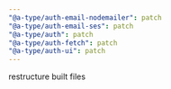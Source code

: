 ```yaml
---
"@a-type/auth-email-nodemailer": patch
"@a-type/auth-email-ses": patch
"@a-type/auth": patch
"@a-type/auth-fetch": patch
"@a-type/auth-ui": patch
---
```


restructure built files
